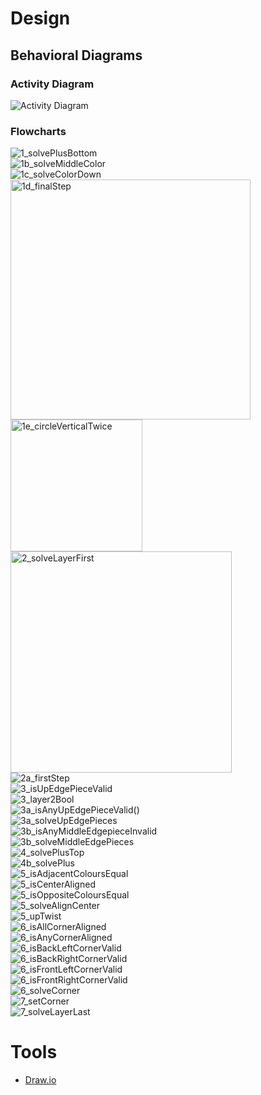 # Design 
## Behavioral Diagrams
### Activity Diagram
![Activity Diagram](https://github.com/GEN-AUG/SDLC_01_Falcon/blob/main/2_Architecture/Behavioural%20Diagram/activityDiagram.jpg)

### Flowcharts
![1_solvePlusBottom](https://user-images.githubusercontent.com/80394921/130637568-561790fc-e192-4013-b485-dc1f000bf5e5.png)
<br>
![1b_solveMiddleColor](https://user-images.githubusercontent.com/80394921/130637579-5b9fb6d5-ff9d-47cc-9b1d-3d6b5f0b3f42.png)
<br>
![1c_solveColorDown](https://user-images.githubusercontent.com/80394921/130637580-0afc6214-d023-4fd7-94eb-fa0c283cf6af.png)
<br>
<img width="384" alt="1d_finalStep" src="https://user-images.githubusercontent.com/80394921/130637585-399e9177-7c06-46fe-bc7d-973251eca66a.png">
<br>
<img width="211" alt="1e_circleVerticalTwice" src="https://user-images.githubusercontent.com/80394921/130637586-093a80a2-e73d-4533-b2a6-9bb9e0c68914.png">
<br>
<img width="354" alt="2_solveLayerFirst" src="https://user-images.githubusercontent.com/80394921/130637589-adc67c71-e185-4575-853f-fda409874a05.png">
<br>
![2a_firstStep](https://user-images.githubusercontent.com/80394921/130637591-d278c3d8-2951-42fb-9c5f-87c47d12868e.png)
<br>
![3_isUpEdgePieceValid](https://user-images.githubusercontent.com/80394921/130637594-8c6f775e-bf8d-4864-8f0d-d6aec91a6e7c.jpg)
<br>
![3_layer2Bool](https://user-images.githubusercontent.com/80394921/130637597-893ff272-dad8-4682-b4c2-aa96b8034b00.jpg)
<br>
![3a_isAnyUpEdgePieceValid()](https://user-images.githubusercontent.com/80394921/130637598-4e7f36e6-c54c-400c-a8b9-81b4c4d856e8.png)
<br>
![3a_solveUpEdgePieces](https://user-images.githubusercontent.com/80394921/130637601-65389c71-5258-4131-9c24-7e7eb39fe391.png)
<br>
![3b_isAnyMiddleEdgepieceInvalid](https://user-images.githubusercontent.com/80394921/130637605-90d5ee8b-2aee-480f-9fa1-6be7cedb34c1.jpg)
<br>
![3b_solveMiddleEdgePieces](https://user-images.githubusercontent.com/80394921/130637607-ee89dbd4-5c5d-486d-9481-4d0b81f8880f.jpg)
<br>
![4_solvePlusTop](https://user-images.githubusercontent.com/80394921/130637608-ea1606fd-b686-41e5-bfe1-7015ceef65b9.jpg)
<br>
![4b_solvePlus](https://user-images.githubusercontent.com/80394921/130637610-1a576b63-f845-47be-b4e4-616ba7ec1f63.jpg)
<br>
![5_isAdjacentColoursEqual](https://user-images.githubusercontent.com/80394921/130637612-98eec38c-1a20-4ecb-8ac9-984fb7ffe059.png)
<br>
![5_isCenterAligned](https://user-images.githubusercontent.com/80394921/130637615-2b966275-eddd-4b45-aebb-b49465de3dc8.png)
<br>
![5_isOppositeColoursEqual](https://user-images.githubusercontent.com/80394921/130637618-8a999bb2-f444-48fa-bffd-042515f002bf.png)
<br>
![5_solveAlignCenter](https://user-images.githubusercontent.com/80394921/130637621-e9021a95-e4a3-470e-a514-429f98f9f88f.png)
<br>
![5_upTwist](https://user-images.githubusercontent.com/80394921/130637624-027ef017-0354-42cb-92fc-edfedb8a9e4b.png)
<br>
![6_isAllCornerAligned](https://user-images.githubusercontent.com/80394921/130637626-a9ad9b42-b8b9-4a96-acbc-ca5bb2101cbd.png)
<br>
![6_isAnyCornerAligned](https://user-images.githubusercontent.com/80394921/130637627-c7fe6b4a-dace-42b1-8382-dc2ce8f29850.png)
<br>
![6_isBackLeftCornerValid](https://user-images.githubusercontent.com/80394921/130637629-2e64e6b5-9c66-4304-836f-dfb4d69e0861.png)
<br>
![6_isBackRightCornerValid](https://user-images.githubusercontent.com/80394921/130637631-7b191bb9-f7cb-4e2e-a8dc-cc3662ae9302.png)
<br>
![6_isFrontLeftCornerValid](https://user-images.githubusercontent.com/80394921/130637632-1acd1508-d502-4a2f-9b51-c570f34ca0ec.png)
<br>
![6_isFrontRightCornerValid](https://user-images.githubusercontent.com/80394921/130637633-ed322c00-4227-42d5-998b-2c20cd9d72c2.png)
<br>
![6_solveCorner](https://user-images.githubusercontent.com/80394921/130637634-ab733992-f9cc-45b0-b106-0e3c12b6d771.png)
<br>
![7_setCorner](https://user-images.githubusercontent.com/80394921/130637638-7ff1c03f-a902-4bc3-bf1b-c0c27a5ff50a.png)
<br>
![7_solveLayerLast](https://user-images.githubusercontent.com/80394921/130637642-694bf96f-def9-4191-8b20-9129d8a2b046.png)

# Tools
- [Draw.io](https://app.diagrams.net/)
